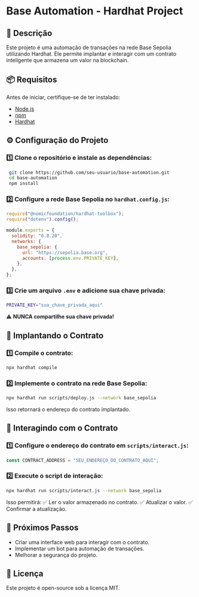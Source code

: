 # Base Automation - Hardhat Project

## 🚀 Descrição
Este projeto é uma automação de transações na rede Base Sepolia utilizando Hardhat. Ele permite implantar e interagir com um contrato inteligente que armazena um valor na blockchain.

## 📦 Requisitos
Antes de iniciar, certifique-se de ter instalado:
- [Node.js](https://nodejs.org/)
- [npm](https://www.npmjs.com/)
- [Hardhat](https://hardhat.org/)

## ⚙️ Configuração do Projeto
### 1️⃣ Clone o repositório e instale as dependências:
```sh
 git clone https://github.com/seu-usuario/base-automation.git
 cd base-automation
 npm install
```

### 2️⃣ Configure a rede Base Sepolia no `hardhat.config.js`:
```js
require("@nomicfoundation/hardhat-toolbox");
require("dotenv").config();

module.exports = {
  solidity: "0.8.20",
  networks: {
    base_sepolia: {
      url: "https://sepolia.base.org",
      accounts: [process.env.PRIVATE_KEY],
    },
  },
};
```

### 3️⃣ Crie um arquivo `.env` e adicione sua chave privada:
```sh
PRIVATE_KEY="sua_chave_privada_aqui"
```
⚠️ **NUNCA compartilhe sua chave privada!**

## 📝 Implantando o Contrato
### 1️⃣ Compile o contrato:
```sh
npx hardhat compile
```
### 2️⃣ Implemente o contrato na rede Base Sepolia:
```sh
npx hardhat run scripts/deploy.js --network base_sepolia
```
Isso retornará o endereço do contrato implantado.

## 🔄 Interagindo com o Contrato
### 1️⃣ Configure o endereço do contrato em `scripts/interact.js`:
```js
const CONTRACT_ADDRESS = "SEU_ENDEREÇO_DO_CONTRATO_AQUI";
```
### 2️⃣ Execute o script de interação:
```sh
npx hardhat run scripts/interact.js --network base_sepolia
```
Isso permitirá:
✅ Ler o valor armazenado no contrato.
✅ Atualizar o valor.
✅ Confirmar a atualização.

## 📌 Próximos Passos
- Criar uma interface web para interagir com o contrato.
- Implementar um bot para automação de transações.
- Melhorar a segurança do projeto.

## 📜 Licença
Este projeto é open-source sob a licença MIT.

